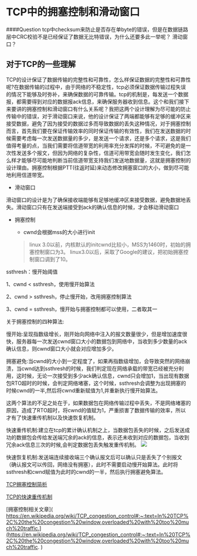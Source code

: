# TCP中的拥塞控制和滑动窗口

####Question
tcp中checksum来防止是否存在单byte的错误，但是在数据链路层中CRC校验不是已经保证了数据无比特错误，为什么还要多此一举呢？
滑动窗口？

## 对于TCP的一些理解
TCP的设计保证了数据传输的完整性和可靠性，怎么样保证数据的完整性和可靠性呢?在数据传输的过程中，由于网络的不稳定性，tcp必须保证数据传输过程失误的情况下能够及时弥补，来确保数据的可靠传输。tcp的机制是，每发送一个数据报，都需要得到对应的数据报ack信息，来确保服务器收到信息。这个和我们接下来要讲的拥塞控制和滑动窗口有什么关系呢？我把这两个设计理解为尽可能的防止传输中的错误，对于滑动窗口来说，他的设计保证了两端都能够有足够的缓冲区来接受数据，避免了因为接受的数据过多而导致数据的丢失这种情况，对于拥塞控制而言，首先我们要在保证传输效率的同时保证传输的有效性，我们在发送数据的时候需要考虑每一次发送数据量的多少，是发送一个请求，还是多个请求，这是我们值得考量的点，当我们需要将信道带宽的利用率充分发挥的时候，不可避免的是一次性发送多个报文，但因为网络的复杂性，信道可用带宽会随时发生变化，我们怎么样才能够尽可能地判断当前信道带宽支持我们发送地数据量，这就是拥塞控制的设计理由。拥塞控制根据PTT(往返时延)来动态修改拥塞窗口的大小，做到尽可能地利用信道带宽。

+ 滑动窗口

滑动窗口的设计是为了确保接收端能够有足够地缓冲区来接受数据，避免数据地丢失。滑动窗口只有在发送端接受到ack的确认信息的时候，才会移动滑动窗口

+ 拥塞控制
 
  + cwnd会根据mss的大小进行init
  > linux 3.0以前，内核默认的initcwnd比较小，MSS为1460时，初始的拥塞控制窗口为3。
 linux3.0以后，采取了Google的建议，把初始拥塞控制窗口调到了10。


ssthresh：慢开始阈值

   1、cwnd < ssthresh，使用慢开始算法

   2、cwnd > ssthresh，停止慢开始，改用拥塞控制算法

   3、cwnd = ssthresh，慢开始与拥塞控制都可以使用，二者取其一


关于拥塞控制的四种算法:

慢开始:呈现指数级增长，刚开始向网络中注入的报文数量很少，但是增加速度很快，服务器每一次发送cwnd窗口大小的数据包到网络中，当收到多少数量的ack确认信息，则cwnd窗口大小就会对应增加多少。

拥塞避免:当cwnd的大小到一定程度了，如果再指数级增加，会导致突然的网络崩溃，当cwnd达到ssthresh的时候，我们判定现在网络承载的带宽已经被充分利用，这时候，无论一次接受到多少ack确认信息，cwnd只会增加1，当出现有数据包RTO超时的时候，会判定网络堵塞，这个时候，ssthresh会调整为出现拥塞的时候cwnd的一半,然后将cwnd重新赋值为1,并重新执行慢开始算法。


这两个算法的不足之处在于，如果数据包在网络传输过程中丢失，不是网络堵塞的原因，造成了RTO超时，将cwnd的值赋为1，严重损害了数据传输的效率，所以才有了快速重传机制以及快速恢复机制。

快速重传机制:建立在tcp的累计确认机制之上，当数据包丢失的时候，之后发送成功的数据包会传给发送端冗余的ack的信息，表示还未收到对应的数据包，当收到冗余ack信息三次的时候,会判定数据包丢失触发重传机制。
![](https://img-blog.csdnimg.cn/20200514225454520.png?x-oss-process=image/watermark,type_ZmFuZ3poZW5naGVpdGk,shadow_10,text_aHR0cHM6Ly9ibG9nLmNzZG4ubmV0L3FxXzM3NDM3OTgz,size_16,color_FFFFFF,t_70)

快速恢复机制:发送端连续接收端三个确认报文后可以确认只是丢失了个别报文（确认报文可以传回，网络没有拥塞），此时不需要启动慢开始算法。此时将ssthresh和cwnd赋值为此时的cwnd的一半，然后执行拥塞避免算法。



[TCP拥塞控制简析]( https://blog.csdn.net/qq_37437983/article/details/106130645?ops_request_misc=%257B%2522request%255Fid%2522%253A%2522165552466216780357291802%2522%252C%2522scm%2522%253A%252220140713.130102334.pc%255Fall.%2522%257D&request_id=165552466216780357291802&biz_id=0&utm_medium=distribute.pc_search_result.none-task-blog-2~all~first_rank_ecpm_v1~rank_v31_ecpm-4-106130645-null-null.142^v17^pc_search_result_control_group,157^v15^new_3&utm_term=cwnd%E5%92%8Cssthresh%E6%98%AF%E4%BB%80%E4%B9%88&spm=1018.2226.3001.4187 )


[TCP的快速重传机制]( https://blog.csdn.net/whgtheone/article/details/80983882?ops_request_misc=&request_id=&biz_id=102&utm_term=tcp%E6%80%8E%E4%B9%88%E5%86%B3%E5%AE%9A%E9%87%8D%E4%BC%A0&utm_medium=distribute.pc_search_result.none-task-blog-2~all~sobaiduweb~default-1-80983882.142^v17^pc_search_result_control_group,157^v15^new_3&spm=1018.2226.3001.4187 )





[拥塞控制相关文章]( https://en.wikipedia.org/wiki/TCP_congestion_control#:~:text=In%20TCP%2C%20the%20congestion%20window,overloaded%20with%20too%20much%20traffic.](https://en.wikipedia.org/wiki/TCP_congestion_control#:~:text=In%20TCP%2C%20the%20congestion%20window,overloaded%20with%20too%20much%20traffic. )

  